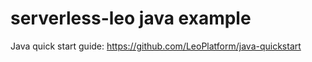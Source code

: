 # serverless-leo java example

Java quick start guide: https://github.com/LeoPlatform/java-quickstart
